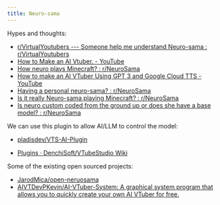 ```yaml
---
title: Neuro-sama
---
```


Hypes and thoughts:

- [r/VirtualYoutubers --- Someone help me understand Neuro-sama : r/VirtualYoutubers](https://www.reddit.com/r/VirtualYoutubers/comments/1gi5ra0/someone_help_me_understand_neurosama/)
- [How to Make an AI Vtuber. - YouTube](https://www.youtube.com/watch?v=WZ9JqlxQ6iQ)
- [How neuro plays Minecraft? : r/NeuroSama](https://www.reddit.com/r/NeuroSama/comments/1hi8seg/how_neuro_plays_minecraft/)
- [How to make an AI VTuber Using GPT 3 and Google Cloud TTS - YouTube](https://www.youtube.com/watch?v=EXICATDyYWI)
- [Having a personal neuro-sama? : r/NeuroSama](https://www.reddit.com/r/NeuroSama/comments/1ix5uip/having_a_personal_neurosama/)
- [Is it really Neuro-sama playing Minecraft? : r/NeuroSama](https://www.reddit.com/r/NeuroSama/comments/1ifhv0f/is_it_really_neurosama_playing_minecraft/)
- [Is neuro custom coded from the ground up or does she have a base model? : r/NeuroSama](https://www.reddit.com/r/NeuroSama/comments/19481ow/is_neuro_custom_coded_from_the_ground_up_or_does/)

We can use this plugin to allow AI/LLM to control the model:

- [pladisdev/VTS-AI-Plugin](https://github.com/pladisdev/VTS-AI-Plugin)

- [Plugins · DenchiSoft/VTubeStudio Wiki](https://github.com/DenchiSoft/VTubeStudio/wiki/Plugins)

Some of the existing open sourced projects:

- [JarodMica/open-neruosama](https://github.com/JarodMica/open-neruosama/tree/master)
- [AIVTDevPKevin/AI-VTuber-System: A graphical system program that allows you to quickly create your own AI VTuber for free.](https://github.com/AIVTDevPKevin/AI-VTuber-System)
